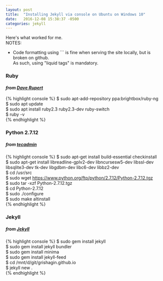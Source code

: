 ```yaml
---
layout: post
title:  "Installing Jekyll via console on Ubuntu on Windows 10"
date:   2016-12-08 15:38:37 -0500
categories: jekyll
---
```

Here's what worked for me.  
NOTES:  
- Code formatting using \`\`\` is fine when serving the site locally, but is broken on github.  
As such, using "liquid tags" is mandatory.  

### Ruby 
#### *from [Dave Rupert][daverupert]*  
{% highlight console %}
$ sudo apt-add-repository ppa:brightbox/ruby-ng  
$ sudo apt update  
$ sudo apt install ruby2.3 ruby2.3-dev ruby-switch  
$ ruby -v  
{% endhighlight %} 

### Python 2.7.12  
##### *from [tecadmin]*  
{% highlight console %}
$ sudo apt-get install build-essential checkinstall  
$ sudo apt-get install libreadline-gplv2-dev libncursesw5-dev libssl-dev libsqlite3-dev tk-dev libgdbm-dev libc6-dev libbz2-dev  
$ cd /usr/src  
$ sudo wget https://www.python.org/ftp/python/2.7.12/Python-2.7.12.tgz  
$ sudo tar -xzf Python-2.7.12.tgz  
$ cd Python-2.7.12  
$ sudo ./configure  
$ sudo make altinstall  
{% endhighlight %} 

### Jekyll  
##### *from [Jekyll][jekyllrb]*  
{% highlight console %}
$ sudo gem install jekyll  
$ sudo gem install jekyll bundler  
$ sudo gem install minima  
$ sudo gem install jekyll-feed  
$ cd /mnt/d/git/grishagin.github.io  
$ jekyll new .  
{% endhighlight %} 






[daverupert]: http://daverupert.com/2016/04/jekyll-on-windows-with-console/
[tecadmin]: http://tecadmin.net/install-python-2-7-on-ubuntu-and-linuxmint/
[jekyllrb]: https://jekyllrb.com/docs/quickstart/
